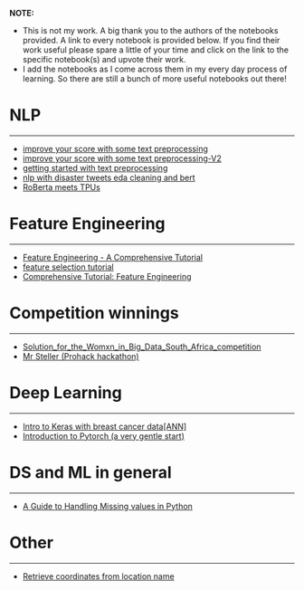 **NOTE:**  

- This is not my work. A big thank you to the authors of the notebooks provided. A link to every notebook is provided below. If you find their work useful please spare a little of your time and click on the link to the specific notebook(s) and upvote their work.  
- I add the notebooks as I come across them in my every day process of learning. So there are still a bunch of more useful notebooks out there!


# NLP

-----

- [improve your score with some text preprocessing](https://www.kaggle.com/theoviel/improve-your-score-with-some-text-preprocessing)
- [improve your score with some text preprocessing-V2](https://www.kaggle.com/theoviel/improve-your-score-with-text-preprocessing-v2)
- [getting started with text preprocessing](https://www.kaggle.com/sudalairajkumar/getting-started-with-text-preprocessing)
- [nlp with disaster tweets eda cleaning and bert](https://www.kaggle.com/gunesevitan/nlp-with-disaster-tweets-eda-cleaning-and-bert)
- [RoBerta meets TPUs](https://www.kaggle.com/yassinealouini/roberta-meets-tpus)


# Feature Engineering

---------------------

- [Feature Engineering - A Comprehensive Tutorial](https://www.kaggle.com/pavansanagapati/feature-engineering-a-comprehensive-tutorial)
- [feature selection tutorial](https://www.kaggle.com/jonas0/feature-selection-tutorial)
- [Comprehensive Tutorial: Feature Engineering](https://www.kaggle.com/milankalkenings/comprehensive-tutorial-feature-engineering)



# Competition winnings

-------

- [Solution_for_the_Womxn_in_Big_Data_South_Africa_competition](https://www.linkedin.com/in/lucillekaleha/)
- [Mr Steller (Prohack hackathon)](https://www.kaggle.com/adakibet/mr-steller-prohack-hackathon)



# Deep Learning

---------------

- [Intro to Keras with breast cancer data[ANN]](https://www.kaggle.com/thebrownviking20/intro-to-keras-with-breast-cancer-data-ann)
- [Introduction to Pytorch (a very gentle start)](https://www.kaggle.com/frtgnn/introduction-to-pytorch-a-very-gentle-start)



# DS and ML in general

----------------------

- [A Guide to Handling Missing values in Python](https://www.kaggle.com/parulpandey/a-guide-to-handling-missing-values-in-python)


# Other

-------

- [Retrieve coordinates from location name](https://www.linkedin.com/in/muthomi-ted/)

